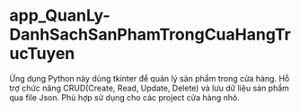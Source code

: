 # app_QuanLy-DanhSachSanPhamTrongCuaHangTrucTuyen
Ứng dụng Python này dùng tkinter để quản lý sản phẩm trong cửa hàng.  Hỗ trợ chức năng CRUD(Create, Read, Update, Delete) và lưu dữ liệu sản phẩm qua file Json.  Phù hợp sử dụng cho các project cửa hàng nhỏ.
